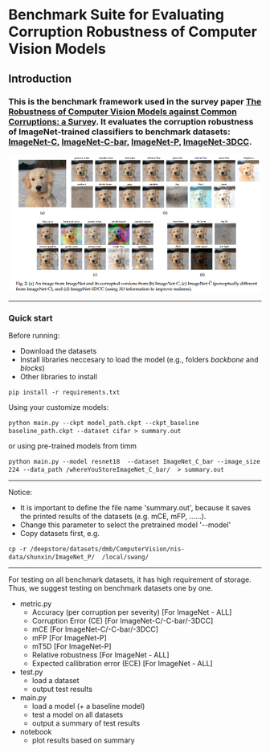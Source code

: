 # Benchmark Suite for Evaluating Corruption Robustness of Computer Vision Models
## Introduction
### This is the benchmark framework used in the survey paper [The Robustness of Computer Vision Models against Common Corruptions: a Survey](https://arxiv.org/abs/2305.06024). It evaluates the corruption robustness of ImageNet-trained classifiers to benchmark datasets: [ImageNet-C](https://github.com/hendrycks/robustness), [ImageNet-C-bar](https://github.com/facebookresearch/augmentation-corruption), [ImageNet-P](https://github.com/hendrycks/robustness), [ImageNet-3DCC](https://github.com/EPFL-VILAB/3DCommonCorruptions).


<p align="center"><img src="figures/teaser.png" width="500"></p>
  
 ---
 ### Quick start
 Before running:
 
  * Download the datasets  
  * Install libraries neccesary to load the model (e.g., folders *backbone* and *blocks*)
  * Other libraries to install 
   ```
   pip install -r requirements.txt
   ```
  
  
 Using your customize models:
 ``` 
 python main.py --ckpt model_path.ckpt --ckpt_baseline baseline_path.ckpt --dataset cifar > summary.out
 ```
 
 or using pre-trained models from timm
 
 ``` 
 python main.py --model resnet18  --dataset ImageNet_C_bar --image_size 224 --data_path /whereYouStoreImageNet_C_bar/  > summary.out
 ```
 ---
 Notice: 
 * It is important to define the file name 'summary.out', because it saves the printed results of the datasets (e.g. mCE, mFP, ......).
 *  Change this parameter to select the pretrained model  '--model'
 * Copy datasets first, e.g. 
 ``` 
 cp -r /deepstore/datasets/dmb/ComputerVision/nis-data/shunxin/ImageNet_P/  /local/swang/
 ```
 ---
 
 For testing on all benchmark datasets, it has high requirement of storage. Thus, we suggest testing on benchmark datasets one by one. 


  - metric.py
    - Accuracy (per corruption per severity) [For ImageNet - ALL]
    - Corruption Error (CE) [For ImageNet-C/-C-bar/-3DCC]
    - mCE [For ImageNet-C/-C-bar/-3DCC]
    - mFP [For ImageNet-P]
    - mT5D [For ImageNet-P]
    - Relative robustness [For ImageNet - ALL]
    - Expected callibration error (ECE) [For ImageNet - ALL]
  - test.py
    - load a dataset
    - output test results
  - main.py
    - load a model (+ a baseline model)
    - test a model on all datasets
    - output a summary of test results
  - notebook
    - plot results based on summary
 
